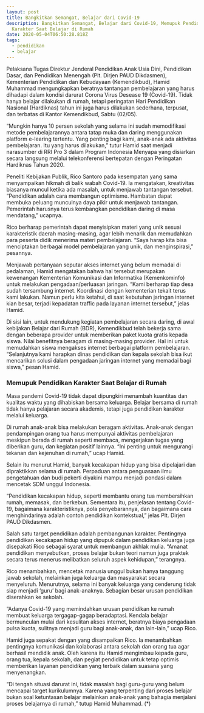 ```yaml
---
layout: post
title: Bangkitkan Semangat, Belajar dari Covid-19
description: Bangkitkan Semangat, Belajar dari Covid-19, Memupuk Pendidikan
  Karakter Saat Belajar di Rumah
date: 2020-05-04T06:50:28.818Z
tags:
  - pendidikan
  - belajar
---
```

Pelaksana Tugas Direktur Jenderal Pendidikan Anak Usia Dini, Pendidikan Dasar, dan Pendidikan Menengah (Plt. Dirjen PAUD Dikdasmen), Kementerian Pendidikan dan Kebudayaan (Kemendikbud), Hamid Muhammad mengungkapkan beratnya tantangan pembelajaran yang harus dihadapi dalam kondisi darurat Corona Virus Desease 19 (Covid-19). Tidak hanya belajar dilakukan di rumah, tetapi peringatan Hari Pendidikan Nasional (Hardiknas) tahun ini juga harus dilakukan sederhana, terpusat, dan terbatas di Kantor Kemendikbud, Sabtu (02/05).

“Mungkin hanya 10 persen sekolah yang selama ini sudah memodifikasi metode pembelajarannya antara tatap muka dan daring menggunakan platform e-learing  tertentu. Yang penting bagi kami, anak-anak ada aktivitas pembelajaran. Itu yang harus dilakukan,” tutur Hamid saat menjadi narasumber di RRI Pro 3 dalam Program Indonesia Menyapa yang disiarkan secara langsung melalui telekonferensi bertepatan dengan Peringatan Hardiknas Tahun 2020.

Peneliti Kebijakan Publik, Rico Santoro pada kesempatan yang sama menyampaikan hikmah di balik wabah Covid-19. Ia mengatakan, kreativitas biasanya muncul ketika ada masalah, untuk menjawab tantangan tersebut. “Pendidikan adalah cara membangun optimisme. Hambatan dapat membuka peluang munculnya daya pikir untuk menjawab tantangan. Pemerintah harusnya terus kembangkan pendidikan daring di masa mendatang,” ucapnya.  

Rico berharap pemerintah dapat menyisipkan materi yang unik sesuai karakteristik daerah masing-masing, agar lebih menarik dan memudahkan para peserta didik menerima materi pembelajaran. “Saya harap kita bisa menciptakan berbagai model pembelajaran yang unik, dan menginspirasi,” pesannya.

Menjawab pertanyaan seputar akses internet yang belum memadai di pedalaman, Hamid mengatakan bahwa hal tersebut merupakan kewenangan Kementerian Komunikasi dan Informatika (Kemenkominfo) untuk melakukan pengadaan/perluasan jaringan. “Kami berharap tiap desa sudah tersambung internet. Koordinasi dengan kementerian tekait terus kami lakukan. Namun perlu kita ketahui, di saat kebutuhan jaringan internet kian besar, terjadi kepadatan traffic pada layanan internet tersebut,” jelas Hamid.

Di sisi lain, untuk mendukung kegiatan pembelajaran secara daring, di awal kebijakan Belajar dari Rumah (BDR), Kemendikbud telah bekerja sama dengan beberapa provider untuk memberikan paket kuota gratis kepada siswa. Nilai benefitnya beragam di masing-masing provider. Hal ini untuk memudahkan siswa mengakses internet berbagai platform pembelajaran. “Selanjutnya kami harapkan dinas pendidikan dan kepala sekolah bisa ikut mencarikan solusi dalam pengadaan jaringan internet yang memadai bagi siswa,” pesan Hamid.

### Memupuk Pendidikan Karakter Saat Belajar di Rumah

Masa pandemi Covid-19 tidak dapat dipungkiri menambah kuantitas dan kualitas waktu yang dihabiskan bersama keluarga. Belajar bersama di rumah tidak hanya pelajaran secara akademis, tetapi juga pendidikan karakter melalui keluarga.

Di rumah anak-anak bisa melakukan beragam aktivitas. Anak-anak dengan pendampingan orang tua harus mempunyai aktivitas pembelajaran meskipun berada di rumah seperti membaca, mengerjakan tugas yang diberikan guru, dan kegiatan positif lainnya. “Ini penting untuk mengurangi tekanan dan kejenuhan di rumah,” ucap Hamid.

Selain itu menurut Hamid, banyak kecakapan hidup yang bisa dipelajari dan dipraktikkan selama di rumah. Perpaduan antara penguasaan ilmu pengetahuan dan budi pekerti diyakini mampu menjadi pondasi dalam mencetak SDM unggul Indonesia.

“Pendidikan kecakapan hidup, seperti membantu orang tua membersihkan rumah, memasak, dan berkebun. Sementara itu, penjelasan tentang Covid-19, bagaimana karakteristiknya, pola penyebarannya, dan bagaimana cara menghindarinya adalah contoh pendidikan kontekstual,” jelas Plt. Dirjen PAUD Dikdasmen.  

Salah satu target pendidikan adalah pembangunan karakter. Pentingnya pendidikan kecakapan hidup yang dipupuk dalam pendidikan keluarga juga disepakati Rico sebagai syarat untuk membangun akhlak mulia. “Amanat pendidikan menyebutkan, proses belajar bukan teori namun juga praktek secara terus menerus melibatkan seluruh aspek kehidupan,” terangnya.

Rico menambahkan, mencetak manusia unggul bukan hanya tanggung jawab sekolah, melainkan juga keluarga dan masyarakat secara menyeluruh. Menurutnya, selama ini banyak keluarga yang cenderung tidak siap menjadi ‘guru’ bagi anak-anaknya. Sebagian besar urusan pendidikan diserahkan ke sekolah.

“Adanya Covid-19 yang memindahkan urusan pendidikan ke rumah membuat keluarga tergagap-gagap beradaptasi. Kendala belajar bermunculan mulai dari kesulitan akses internet, beratnya biaya pengadaan pulsa kuota, sulitnya menjadi guru bagi anak-anak, dan lain-lain,” ucap Rico.

Hamid juga sepakat dengan yang disampaikan Rico. Ia menambahkan pentingnya komunikasi dan kolaborasi antara sekolah dan orang tua agar berhasil mendidik anak. Oleh karena itu Hamid mengimbau kepada guru, orang tua, kepala sekolah, dan pegiat pendidikan untuk tetap optimis memberikan layanan pendidikan yang terbaik dalam suasana yang menyenangkan.

“Di tengah situasi darurat ini, tidak masalah bagi guru-guru yang belum mencapai target kurikulumnya. Karena yang terpenting dari proses belajar bukan soal ketuntasan belajar melainkan anak-anak yang bahagia menjalani proses belajarnya di rumah,” tutup Hamid Muhammad. (*)